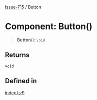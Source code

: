[issue-715](../README.md) / Button

# Component: Button()

> **Button**(): `void`

## Returns

`void`

## Defined in

[index.ts:9](https://github.com/typedoc2md/typedoc-plugin-markdown-scratchpad/blob/6bb508f24e7bc1181f9ef992ff4abdbf41e356f6/issues/715/src/index.ts#L9)
